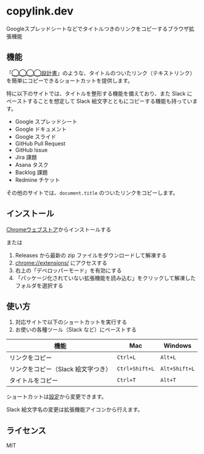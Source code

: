 # copylink.dev
Googleスプレッドシートなどでタイトルつきのリンクをコピーするブラウザ拡張機能

## 機能
「[◯◯◯◯設計書](https://example.com)」のような、タイトルのついたリンク（テキストリンク）を簡単にコピーできるショートカットを提供します。

特に以下のサイトでは、タイトルを整形する機能を備えており、また Slack にペーストすることを想定して Slack 絵文字とともにコピーする機能も持っています。
- Google スプレッドシート
- Google ドキュメント
- Google スライド
- GitHub Pull Request
- GitHub Issue
- Jira 課題
- Asana タスク
- Backlog 課題
- Redmine チケット

その他のサイトでは、`document.title` のついたリンクをコピーします。

## インストール
[Chromeウェブストア](https://chromewebstore.google.com/)からインストールする

または
1. Releases から最新の zip ファイルをダウンロードして解凍する 
2. [chrome://extensions/](chrome://extensions/) にアクセスする
3. 右上の「デベロッパーモード」を有効にする
4. 「パッケージ化されていない拡張機能を読み込む」をクリックして解凍したフォルダを選択する

## 使い方
1. 対応サイトで以下のショートカットを実行する
2. お使いの各種ツール（Slack など）にペーストする

| 機能                            | Mac             | Windows        |
|--------------------------------|-----------------|----------------|
| リンクをコピー                   | `Ctrl+L`        | `Alt+L`        |
| リンクをコピー（Slack 絵文字つき） | `Ctrl+Shift+L`  | `Alt+Shift+L`  |
| タイトルをコピー                  | `Ctrl+T`        | `Alt+T`        |

ショートカットは[設定](chrome://extensions/shortcuts)から変更できます。

Slack 絵文字名の変更は拡張機能アイコンから行えます。

## ライセンス
MIT
